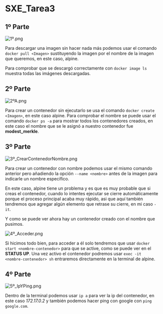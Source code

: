 # SXE_Tarea3

## 1º Parte

![1º.png](SXE_Fotos_03/1º.png)

Para descargar una imagen sin hacer nada más podemos usar el comando `docker pull <Imagen>`
sustituyendo la imagen por el nombre de la imagen que queremos, en este caso, alpine.

Para comprobar que se descargó correctamente con `docker image ls` muestra todas las imágenes descargadas.

## 2º Parte

![2ºA.png](SXE_Fotos_03/2ºA.png)

Para crear un contenedor sin ejecutarlo se usa el comando `docker create <Imagen>`, en este caso alpine.
Para comprobar el nombre se puede usar el comando `docker ps -a` para mostrar todos los contenedores
creados, en este caso el nombre que se le asignó a nuestro contenedor fue **modest_merkle**.

## 3º Parte
![3º_CrearContenedorNombre.png](SXE_Fotos_03/3º_CrearContenedorNombre.png)

Para crear un contenedor con nombre podemos usar el mismo comando anterior pero añadiendo la opción `--name <nombre>`
antes de la imagen para indicarle un nombre específico. 

En este caso, alpine tiene un problema y es que es muy probable
que si creas el contenedor, cuando lo intentes ejecutar se cierre automáticamente porque el proceso principal acaba muy rápido,
asi que aquí también tendremos que agregar algún elemento que retrase su cierre, en mi caso `-it`.

Y como se puede ver ahora hay un contenedor creado con el nombre que pusimos.

![4º_Acceder.png](SXE_Fotos_03/4º_Acceder.png)

Si hicimos todo bien, para acceder a él solo tendremos que usar `docker start <nombre-contenedor>` para que se active, como se puede ver en el **STATUS UP**. Una vez activo el contenedor
podremos usar `exec -it <nombre-contenedor> sh` entraremos directamente en la terminal de alpine.

## 4º Parte
![5º_IpYPing.png](SXE_Fotos_03/5º_IpYPing.png)

Dentro de la terminal podemos usar `ip a` para ver la ip del contenedor, en este caso *172.17.0.2* y también
podemos hacer ping con google con `ping google.com`.

